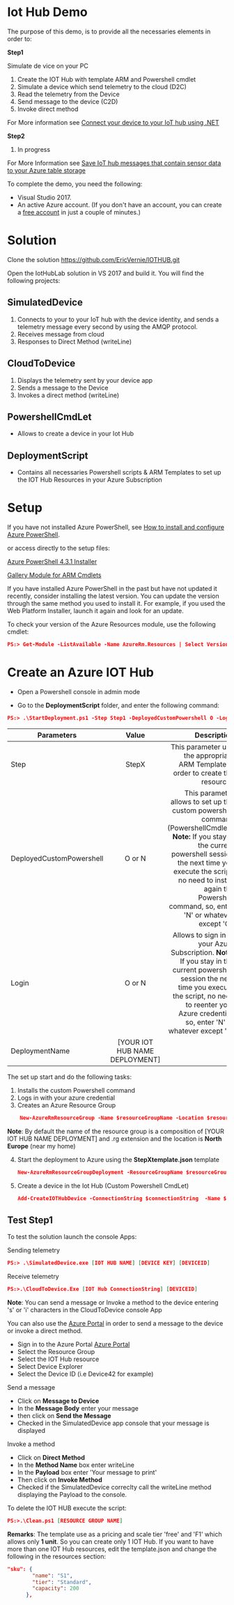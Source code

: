 # Iot Hub Demo

The purpose of this demo, is to provide all the necessaries elements in order to:

__Step1__

Simulate de vice on your PC

1. Create the IOT Hub with template ARM and Powershell cmdlet
2. Simulate a device which send telemetry to the cloud (D2C)
3. Read the telemetry from the Device
4. Send message to the device (C2D)
5. Invoke direct method

For More information see [Connect your device to your IoT hub using .NET](https://docs.microsoft.com/en-us/azure/iot-hub/iot-hub-csharp-csharp-getstarted)

__Step2__
1. In progress

For More Information see [Save IoT hub messages that contain sensor data to your Azure table storage](https://docs.microsoft.com/en-us/azure/iot-hub/iot-hub-store-data-in-azure-table-storage)

To complete the demo, you need the following:

* Visual Studio 2017.
* An active Azure account. (If you don't have an account, you can create a [free account](http://azure.microsoft.com/pricing/free-trial/) in just a couple of minutes.)


# Solution

Clone the solution https://github.com/EricVernie/IOTHUB.git

Open the IotHubLab solution in VS 2017 and build it.
You will find the following projects:

## SimulatedDevice 
1. Connects to your to your IoT hub with the device identity, and sends a telemetry message every second by using the AMQP protocol.
2. Receives message from cloud
3. Responses to Direct Method (writeLine)




## CloudToDevice
1. Displays the telemetry sent by your device app
2. Sends a message to the Device
3. Invokes a direct method (writeLine)


## PowershellCmdLet
* Allows to create a device in your Iot Hub

## DeploymentScript 
* Contains all necessaries Powershell scripts & ARM Templates to set up the IOT Hub Resources in your Azure Subscription



# Setup
If you have not installed Azure PowerShell, see [How to install and configure Azure PowerShell](https://docs.microsoft.com/en-us/powershell/azure/overview?view=azurermps-4.3.1).

or access directly to the setup files:

[Azure PowerShell 4.3.1 Installer](https://github.com/Azure/azure-powershell/releases/download/v4.3.1-August2017/azure-powershell.4.3.1.msi)

[Gallery Module for ARM Cmdlets](https://www.powershellgallery.com/packages/AzureRM/4.3.1)


If you have installed Azure PowerShell in the past but have not updated it recently, consider installing the latest version. You can update the version through the same method you used to install it. For example, if you used the Web Platform Installer, launch it again and look for an update.

To check your version of the Azure Resources module, use the following cmdlet:

```json
PS:> Get-Module -ListAvailable -Name AzureRm.Resources | Select Version
```

# Create an Azure IOT Hub 

* Open a Powershell console in admin mode

* Go to the __DeploymentScript__ folder, and enter the following command:
```json
PS:> .\StartDeployment.ps1 -Step Step1 -DeployedCustomPowershell O -Login O -DeploymentName [YOUR IOT HUB NAME DEPLOYMENT]
```

| Parameters | Value | Description|
| ------------- |:-------------:| -----:|
| Step | StepX | This parameter use the appropriate ARM Template in order to create the resources|
| DeployedCustomPowershell | O or N | This parameter allows to set up the custom powershell command (PowershellCmdlet). __Note:__ If you stay in the current powershell session the next time you execute the script, no need to install again the Powershell command, so, enter 'N' or whatever except 'O'. |
|Login | O or N | Allows to sign in to your Azure Subscription. __Note:__ If you stay in the current powershell session the next time you execute the script, no need to reenter your Azure credential, so, enter 'N' or whatever except 'O'
|DeploymentName|[YOUR IOT HUB NAME DEPLOYMENT]||
	



The set up start and do the following tasks:
1. Installs the custom Powershell command
2. Logs in with your azure credential 
3. Creates an Azure Resource Group
   
```json
	New-AzureRmResourceGroup -Name $resourceGroupName -Location $resourceGroupLocation 
```

__Note__: By default the name of the resource group is a composition of [YOUR IOT HUB NAME DEPLOYMENT] and .rg extension and the location is __North Europe__ (near my home)


4. Start the deployment to Azure using the __StepXtemplate.json__ template
	```json
	New-AzureRmResourceGroupDeployment -ResourceGroupName $resourceGroupName -TemplateFile $templateFilePath;
	```
5. Create a device in the Iot Hub (Custom Powershell CmdLet)
    ```json
	Add-CreateIOTHubDevice -ConnectionString $connectionString  -Name $deviceId
	```
## Test Step1
To test the solution launch the console Apps:

Sending telemetry
```json
PS:> .\SimulatedDevice.exe [IOT HUB NAME] [DEVICE KEY] [DEVICEID]
```

Receive telemetry
```json
PS:>.\CloudToDevice.Exe [IOT Hub ConnectionString] [DEVICEID]
```

__Note__: You can send a message or Invoke a method to the device entering 's' or 'i' characters in the CloudToDevice console App

You can also use the [Azure Portal](https://portal.azure.com) in order to send a message to the device or invoke a direct method.

* Sign in to the Azure Portal [Azure Portal](https://portal.azure.com)
* Select the Resource Group
* Select the IOT Hub resource
* Select Device Explorer
* Select the Device ID (i.e Device42 for example)

Send a message

* Click on __Message to Device__
* In the __Message Body__ enter your message
* then click on __Send the Message__
* Checked in the SimulatedDevice app console that your message is displayed

Invoke a method

* Click on __Direct Method__
* In the __Method Name__ box enter writeLine
* In the __Payload__ box enter 'Your message to print'
* Then click on __Invoke Method__
* Checked if the SimulatedDevice correclty call the writeLine method displaying the Payload to the console.

To delete the IOT HUB execute the script: 
```json
PS:>.\Clean.ps1 [RESOURCE GROUP NAME]
```

__Remarks__: The template use as a pricing and scale tier 'free' and 'F1' which allows only __1 unit__. So you can create only 1 IOT Hub.
If you want to have more than one IOT Hub resources, edit the template.json and change the following in the resources section:
```json
"sku": {
        "name": "S1",
        "tier": "Standard",
        "capacity": 200
      },







